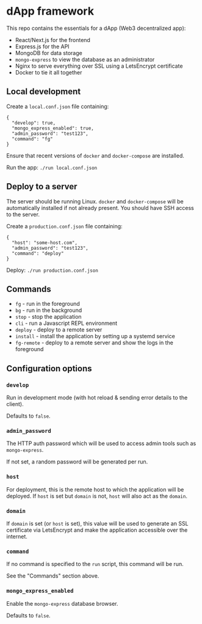 # dApp framework

This repo contains the essentials for a dApp (Web3 decentralized app):

- React/Next.js for the frontend
- Express.js for the API
- MongoDB for data storage
- `mongo-express` to view the database as an administrator
- Nginx to serve everything over SSL using a LetsEncrypt certificate
- Docker to tie it all together

## Local development

Create a `local.conf.json` file containing:

```
{
  "develop": true,
  "mongo_express_enabled": true,
  "admin_password": "test123",
  "command": "fg"
}
```

Ensure that recent versions of `docker` and `docker-compose` are installed.

Run the app: `./run local.conf.json`

## Deploy to a server

The server should be running Linux. `docker` and `docker-compose` will be automatically installed if not already present. You should have SSH access to the server.

Create a `production.conf.json` file containing:

```
{
  "host": "some-host.com",
  "admin_password": "test123",
  "command": "deploy"
}
```

Deploy: `./run production.conf.json`

## Commands

- `fg` - run in the foreground
- `bg` - run in the background
- `stop` - stop the application
- `cli` - run a Javascript REPL environment
- `deploy` - deploy to a remote server
- `install` - install the application by setting up a systemd service
- `fg-remote` - deploy to a remote server and show the logs in the foreground

## Configuration options

### `develop`

Run in development mode (with hot reload & sending error details to the client).

Defaults to `false`.

### `admin_password`

The HTTP auth password which will be used to access admin tools such as `mongo-express`.

If not set, a random password will be generated per run.

### `host`

For deployment, this is the remote host to which the application will be deployed. If `host` is set but `domain` is not, `host` will also act as the `domain`.

### `domain`

If `domain` is set (or `host` is set), this value will be used to generate an SSL certificate via LetsEncrypt and make the application accessible over the internet.

### `command`

If no command is specified to the `run` script, this command will be run.

See the "Commands" section above.

### `mongo_express_enabled`

Enable the `mongo-express` database browser.

Defaults to `false`.

